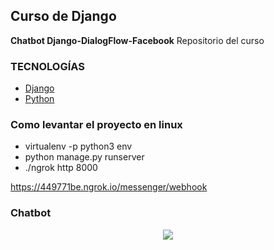 ## Curso de Django 

**Chatbot Django-DialogFlow-Facebook** Repositorio del curso 

### TECNOLOGÍAS

  * [Django](https://www.djangoproject.com/)
  * [Python](https://www.python.org/)
  

### Como levantar el proyecto en linux

  * virtualenv -p python3 env
  * python manage.py runserver
  * ./ngrok http 8000


https://449771be.ngrok.io/messenger/webhook

### Chatbot

<p align="center"><img src="https://res.cloudinary.com/due8e2c3a/image/upload/v1559858491/alfredynho/bot.png"></p>
